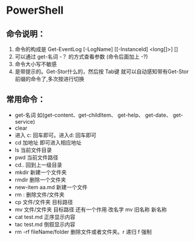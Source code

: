 # PowerShell 

## 命令说明：

1. 命令的构成是 Get-EventLog [-LogName] <string> [[-InstanceId] <long[]>]  [<CommonParameters>]
2. 可以通过 get-名词 -？ 的方式查看参数 (命令后面加上 -?)
3. 命令大小写不敏感
4. 是带提示的。Get-Stor什么的，然后按 Tab键 就可以自动感知带有Get-Stor前缀的命令了,多次按进行切换

## 常用命令：

* get-名词  如(get-content、get-childItem、 get-help、 get-date、 get-service)
* clear
* 进入 c: 回车即可。进入d: 回车即可
* cd 加地址 即可进入相应地址
* ls 当前文件目录
* pwd 当前文件路径
* cd.. 回到上一级目录
* mkdir 新建一个文件夹
* rmdir 删除一个文件夹
* new-item aa.md 新建一个文件
* rm : 删除文件/文件夹
* cp 文件/文件夹 目标路径
* mv  文件/文件夹 目标路径    还有一个作用 改名字 mv 旧名称 新名称
* cat test.md 正序显示内容
* tac test.md 倒叙显示内容
* rm -rf fileName/folder 删除文件或者文件夹。r 递归 f 强制

